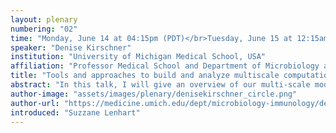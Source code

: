 ```yaml
---
layout: plenary
numbering: "02"
time: "Monday, June 14 at 04:15pm (PDT)</br>Tuesday, June 15 at 12:15am (BST)</br>Tuesday, June 15 08:15am (KST)"
speaker: "Denise Kirschner"
institution: "University of Michigan Medical School, USA"
affiliation: "Professor Medical School and Department of Microbiology and Immunology"
title: "Tools and approaches to build and analyze multiscale computational models in biology -TB as a case study"
abstract: "In this talk, I will give an overview of our multi-scale models that we have developed to study a number of aspects of the immune response to infection.  Scales that we explore range from molecular to the whole-host scale.  We are also able to study virtual populations and perform simulated clinical trials. We apply these approaches to study Tuberculosis, the disease caused by inhalation of the bacteria, Mycobacterium tuberculosis. It has infected 2 billion people in the world today, and kills 1-2 million people each year, even more than COVID-19. Our goal is to aid in understanding infection dynamics, treatment and vaccines to improve outcomes for this global health burden. I will discuss our frameworks for multi-scale modeling, and the analysis tools and statistical approaches that we have honed to better understand different outcomes at different scales."
author-image: "assets/images/plenary/denisekirschner_circle.png"
author-url: "https://medicine.umich.edu/dept/microbiology-immunology/denise-kirschner-phd"
introduced: "Suzzane Lenhart"
---
```

